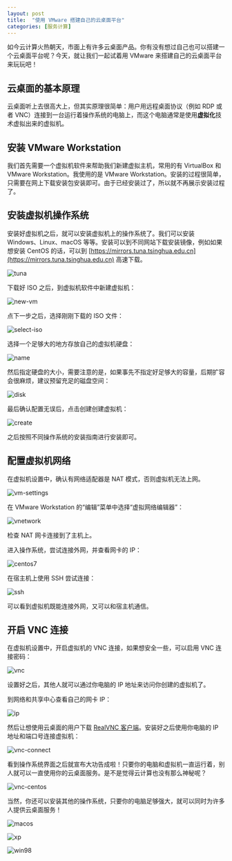 ```yaml
---
layout: post
title:  "使用 VMware 搭建自己的云桌面平台"
categories: [服务计算]
---
```


如今云计算火热朝天，市面上有许多云桌面产品。你有没有想过自己也可以搭建一个云桌面平台呢？今天，就让我们一起试着用 VMware 来搭建自己的云桌面平台来玩玩吧！

## 云桌面的基本原理

云桌面听上去很高大上，但其实原理很简单：用户用远程桌面协议（例如 RDP 或者 VNC）连接到一台运行着操作系统的电脑上，而这个电脑通常是使用**虚拟化**技术虚拟出来的虚拟机。

## 安装 VMware Workstation

我们首先需要一个虚拟机软件来帮助我们新建虚拟主机，常用的有 VirtualBox 和 VMware Workstation。我使用的是 VMware Workstation。安装的过程很简单，只需要在网上下载安装包安装即可。由于已经安装过了，所以就不再展示安装过程了。

## 安装虚拟机操作系统

安装好虚拟机之后，就可以安装虚拟机上的操作系统了。我们可以安装 Windows、Linux、macOS 等等。安装可以到不同网站下载安装镜像，例如如果想安装 CentOS 的话，可以到 [https://mirrors.tuna.tsinghua.edu.cn](https://mirrors.tuna.tsinghua.edu.cn) 高速下载。

![tuna](../assets/images/tuna.png)

下载好 ISO 之后，到虚拟机软件中新建虚拟机：

![new-vm](../assets/images/new-vm.png)

点下一步之后，选择刚刚下载的 ISO 文件：

![select-iso](../assets/images/select-iso.png)

选择一个足够大的地方存放自己的虚拟机硬盘：

![name](../assets/images/name.png)

然后指定硬盘的大小，需要注意的是，如果事先不指定好足够大的容量，后期扩容会很麻烦，建议预留充足的磁盘空间：

![disk](../assets/images/disk.png)

最后确认配置无误后，点击创建创建虚拟机：

![create](../assets/images/create.png)

之后按照不同操作系统的安装指南进行安装即可。

## 配置虚拟机网络

在虚拟机设置中，确认有网络适配器是 NAT 模式，否则虚拟机无法上网。

![vm-settings](../assets/images/vm-settings.png)

在 VMware Workstation 的“编辑”菜单中选择“虚拟网络编辑器”：

![vnetwork](../assets/images/vnetwork.png)

检查 NAT 网卡连接到了主机上。

进入操作系统，尝试连接外网，并查看网卡的 IP：

![centos7](../assets/images/centos7.png)

在宿主机上使用 SSH 尝试连接：

![ssh](../assets/images/ssh.png)

可以看到虚拟机既能连接外网，又可以和宿主机通信。

## 开启 VNC 连接

在虚拟机设置中，开启虚拟机的 VNC 连接，如果想安全一些，可以启用 VNC 连接密码：

![vnc](../assets/images/vnc.png)

设置好之后，其他人就可以通过你电脑的 IP 地址来访问你创建的虚拟机了。

到网络和共享中心查看自己的网卡 IP：

![ip](../assets/images/ip.png)

然后让想使用云桌面的用户下载 [RealVNC 客户端](https://www.realvnc.com/en/connect/download/viewer/)。安装好之后使用你电脑的 IP 地址和端口号连接虚拟机：

![vnc-connect](../assets/images/vnc-connect.png)

看到操作系统界面之后就宣布大功告成啦！只要你的电脑和虚拟机一直运行着，别人就可以一直使用你的云桌面服务。是不是觉得云计算也没有那么神秘呢？

![vnc-centos](../assets/images/vnc-centos.png)

当然，你还可以安装其他的操作系统，只要你的电脑足够强大，就可以同时为许多人提供云桌面服务！

![macos](../assets/images/macos.png)

![xp](../assets/images/xp.png)

![win98](../assets/images/win98.png)
